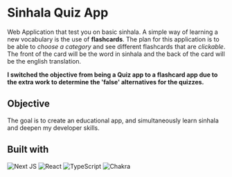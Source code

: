 # Sinhala Quiz App
Web Application that test you on basic sinhala. A simple way of learning a new vocabulary is the use of **flashcards**. The plan for this application is to be able to *choose a category* and see different flashcards that are *clickable*. The front of the card will be the word in sinhala and the back of the card will be the english translation.

<b>I switched the objective from being a Quiz app to a flashcard app due to the extra work to determine the 'false' alternatives for the quizzes.</b>

## Objective
The goal is to create an educational app, and simultaneously learn sinhala and deepen my developer skills.

## Built with
![Next JS](https://img.shields.io/badge/Next-black?style=for-the-badge&logo=next.js&logoColor=white)
![React](https://img.shields.io/badge/react-%2320232a.svg?style=for-the-badge&logo=react&logoColor=%2361DAFB)
![TypeScript](https://img.shields.io/badge/typescript-%23007ACC.svg?style=for-the-badge&logo=typescript&logoColor=white)
![Chakra](https://img.shields.io/badge/chakra-%234ED1C5.svg?style=for-the-badge&logo=chakraui&logoColor=white)